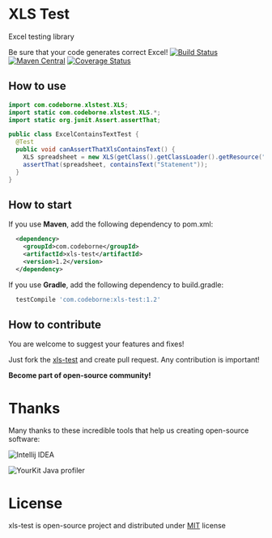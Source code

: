 # XLS Test
Excel testing library

Be sure that your code generates correct Excel!
[![Build Status](https://travis-ci.org/codeborne/xls-test.svg?branch=master)](https://travis-ci.org/codeborne/xls-test)
[![Maven Central](https://maven-badges.herokuapp.com/maven-central/com.codeborne/xls-test/badge.svg)](https://maven-badges.herokuapp.com/maven-central/com.codeborne/xls-test)
[![Coverage Status](https://coveralls.io/repos/github/codeborne/xls-test/badge.svg?branch=master)](https://coveralls.io/github/codeborne/xls-test?branch=master)

## How to use

```java
import com.codeborne.xlstest.XLS;
import static com.codeborne.xlstest.XLS.*;
import static org.junit.Assert.assertThat;

public class ExcelContainsTextTest {
  @Test
  public void canAssertThatXlsContainsText() {
    XLS spreadsheet = new XLS(getClass().getClassLoader().getResource("statement.xls"));
    assertThat(spreadsheet, containsText("Statement"));
  }
}
```

## How to start

If you use **Maven**, add the following dependency to pom.xml:

```xml
  <dependency>
    <groupId>com.codeborne</groupId>
    <artifactId>xls-test</artifactId>
    <version>1.2</version>
  </dependency>
```

If you use **Gradle**, add the following dependency to build.gradle:

```groovy
  testCompile 'com.codeborne:xls-test:1.2'
```

## How to contribute

You are welcome to suggest your features and fixes!

Just fork the [xls-test](https://github.com/codeborne/xls-test) and create pull request. 
Any contribution is important!

**Become part of open-source community!**

# Thanks

Many thanks to these incredible tools that help us creating open-source software:

![Intellij IDEA](http://store.softline.ru/uploads/resizer/allsoft_2231598/2231598_Scale_120x120.png)

![YourKit Java profiler](http://selenide.org/images/yourkit.png)

# License
xls-test is open-source project and distributed under [MIT](http://choosealicense.com/licenses/mit/) license
